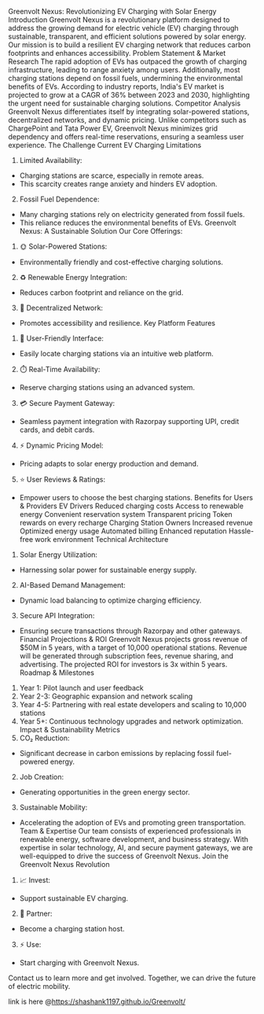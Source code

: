 Greenvolt Nexus: Revolutionizing EV Charging with Solar Energy
Introduction
Greenvolt Nexus is a revolutionary platform designed to address the growing demand for electric vehicle (EV) charging through sustainable, transparent, and efficient solutions powered by solar energy. Our mission is to build a resilient EV charging network that reduces carbon footprints and enhances accessibility.
Problem Statement & Market Research
The rapid adoption of EVs has outpaced the growth of charging infrastructure, leading to range anxiety among users. Additionally, most charging stations depend on fossil fuels, undermining the environmental benefits of EVs. According to industry reports, India's EV market is projected to grow at a CAGR of 36% between 2023 and 2030, highlighting the urgent need for sustainable charging solutions.
Competitor Analysis
Greenvolt Nexus differentiates itself by integrating solar-powered stations, decentralized networks, and dynamic pricing. Unlike competitors such as ChargePoint and Tata Power EV, Greenvolt Nexus minimizes grid dependency and offers real-time reservations, ensuring a seamless user experience.
The Challenge
Current EV Charging Limitations
1. Limited Availability:
- Charging stations are scarce, especially in remote areas.
- This scarcity creates range anxiety and hinders EV adoption.
2. Fossil Fuel Dependence:
- Many charging stations rely on electricity generated from fossil fuels.
- This reliance reduces the environmental benefits of EVs.
Greenvolt Nexus: A Sustainable Solution
Our Core Offerings:
1. 🌞 Solar-Powered Stations:
- Environmentally friendly and cost-effective charging solutions.
2. ♻️ Renewable Energy Integration:
- Reduces carbon footprint and reliance on the grid.
3. 🔗 Decentralized Network:
- Promotes accessibility and resilience.
Key Platform Features
1. 📍 User-Friendly Interface:
- Easily locate charging stations via an intuitive web platform.
2. ⏱️ Real-Time Availability:
- Reserve charging stations using an advanced system.
3. 💳 Secure Payment Gateway:
- Seamless payment integration with Razorpay supporting UPI, credit cards, and debit cards.
4. ⚡️ Dynamic Pricing Model:
- Pricing adapts to solar energy production and demand.
5. ⭐ User Reviews & Ratings:
- Empower users to choose the best charging stations.
Benefits for Users & Providers
EV Drivers
Reduced charging costs
Access to renewable energy
Convenient reservation system
Transparent pricing
Token rewards on every recharge
Charging Station Owners
Increased revenue
Optimized energy usage
Automated billing
Enhanced reputation
Hassle-free work environment
Technical Architecture
1. Solar Energy Utilization:
- Harnessing solar power for sustainable energy supply.
2. AI-Based Demand Management:
- Dynamic load balancing to optimize charging efficiency.
3. Secure API Integration:
- Ensuring secure transactions through Razorpay and other gateways.
Financial Projections & ROI
Greenvolt Nexus projects gross revenue of $50M in 5 years, with a target of 10,000 operational stations. Revenue will be generated through subscription fees, revenue sharing, and advertising. The projected ROI for investors is 3x within 5 years.
Roadmap & Milestones
1. Year 1: Pilot launch and user feedback
2. Year 2-3: Geographic expansion and network scaling
3. Year 4-5: Partnering with real estate developers and scaling to 10,000 stations
4. Year 5+: Continuous technology upgrades and network optimization.
Impact & Sustainability Metrics
1. CO₂ Reduction:
- Significant decrease in carbon emissions by replacing fossil fuel-powered energy.
2. Job Creation:
- Generating opportunities in the green energy sector.
3. Sustainable Mobility:
- Accelerating the adoption of EVs and promoting green transportation.
Team & Expertise
Our team consists of experienced professionals in renewable energy, software development, and business strategy. With expertise in solar technology, AI, and secure payment gateways, we are well-equipped to drive the success of Greenvolt Nexus.
Join the Greenvolt Nexus Revolution
1. 📈 Invest:
- Support sustainable EV charging.
2. 🏢 Partner:
- Become a charging station host.
3. ⚡ Use:
- Start charging with Greenvolt Nexus.

Contact us to learn more and get involved. Together, we can drive the future of electric mobility.

link is here
@https://shashank1197.github.io/Greenvolt/
